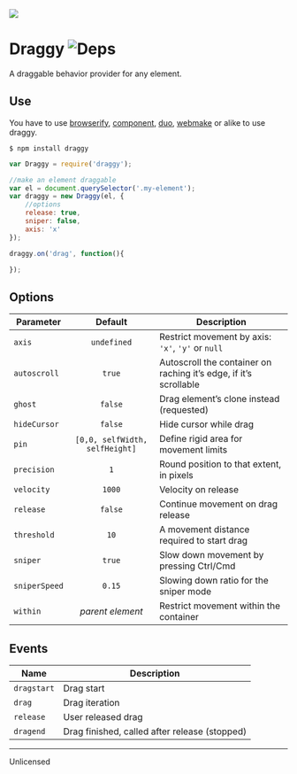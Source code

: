 <img src="https://cdn.rawgit.com/dfcreative/draggy/design/logo.png"/>

# Draggy ![Deps](https://david-dm.org/dfcreative/draggy.svg)

A draggable behavior provider for any element.


## Use

You have to use [browserify](https://github.com/substack/node-browserify), [component](https://github.com/componentjs/component), [duo](http://duojs.org/), [webmake](https://github.com/medikoo/modules-webmake) or alike to use draggy.

`$ npm install draggy`


```js
var Draggy = require('draggy');

//make an element draggable
var el = document.querySelector('.my-element');
var draggy = new Draggy(el, {
	//options
	release: true,
	sniper: false,
	axis: 'x'
});

draggy.on('drag', function(){

});
```


## Options

| Parameter | Default | Description |
|---|:---:|---|
| `axis` | `undefined` | Restrict movement by axis: `'x'`, `'y'` or `null`  |
| `autoscroll` | `true` | Autoscroll the container on raching it’s edge, if it’s scrollable |
| `ghost` | `false` | Drag element’s clone instead (requested) |
| `hideCursor` | `false` | Hide cursor while drag |
| `pin` | `[0,0, selfWidth, selfHeight]` | Define rigid area for movement limits |
| `precision` | `1` | Round position to that extent, in pixels |
| `velocity` | `1000` | Velocity on release |
| `release` | `false` | Continue movement on drag release |
| `threshold` | `10` | A movement distance required to start drag |
| `sniper` | `true` | Slow down movement by pressing Ctrl/Cmd |
| `sniperSpeed` | `0.15` | Slowing down ratio for the sniper mode |
| `within` | _parent element_ | Restrict movement within the container |


## Events

| Name | Description |
|---|---|
| `dragstart` | Drag start |
| `drag` | Drag iteration |
| `release` | User released drag |
| `dragend` | Drag finished, called after release (stopped) |


---


Unlicensed